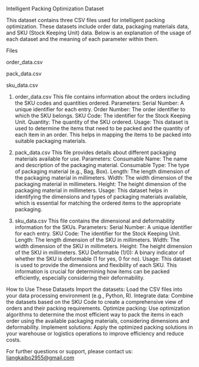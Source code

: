 Intelligent Packing Optimization Dataset

This dataset contains three CSV files used for intelligent packing optimization. These datasets include order data, packaging materials data, and SKU (Stock Keeping Unit) data. Below is an explanation of the usage of each dataset and the meaning of each parameter within them.

Files

order_data.csv

pack_data.csv

sku_data.csv

1. order_data.csv
This file contains information about the orders including the SKU codes and quantities ordered.
Parameters:
Serial Number: A unique identifier for each entry.
Order Number: The order identifier to which the SKU belongs.
SKU Code: The identifier for the Stock Keeping Unit.
Quantity: The quantity of the SKU ordered.
Usage:
This dataset is used to determine the items that need to be packed and the quantity of each item in an order. This helps in mapping the items to be packed into suitable packaging materials.

2. pack_data.csv
This file provides details about different packaging materials available for use.
Parameters:
Consumable Name: The name and description of the packaging material.
Consumable Type: The type of packaging material (e.g., Bag, Box).
Length: The length dimension of the packaging material in millimeters.
Width: The width dimension of the packaging material in millimeters.
Height: The height dimension of the packaging material in millimeters.
Usage:
This dataset helps in identifying the dimensions and types of packaging materials available, which is essential for matching the ordered items to the appropriate packaging.

3. sku_data.csv
This file contains the dimensional and deformability information for the SKUs.
Parameters:
Serial Number: A unique identifier for each entry.
SKU Code: The identifier for the Stock Keeping Unit.
Length: The length dimension of the SKU in millimeters.
Width: The width dimension of the SKU in millimeters.
Height: The height dimension of the SKU in millimeters.
SKU Deformable (1/0): A binary indicator of whether the SKU is deformable (1 for yes, 0 for no).
Usage:
This dataset is used to provide the dimensions and flexibility of each SKU. This information is crucial for determining how items can be packed efficiently, especially considering their deformability.

How to Use These Datasets
Import the datasets: Load the CSV files into your data processing environment (e.g., Python, R).
Integrate data: Combine the datasets based on the SKU Code to create a comprehensive view of orders and their packing requirements.
Optimize packing: Use optimization algorithms to determine the most efficient way to pack the items in each order using the available packaging materials, considering dimensions and deformability.
Implement solutions: Apply the optimized packing solutions in your warehouse or logistics operations to improve efficiency and reduce costs.

For further questions or support, please contact us: liangkaibo2955@gmail.com
